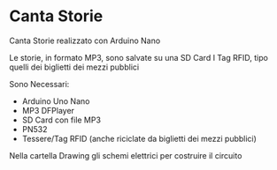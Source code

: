 # Canta Storie
Canta Storie realizzato con Arduino Nano

Le storie, in formato MP3, sono salvate su una SD Card
I Tag RFID, tipo quelli dei biglietti dei mezzi pubblici


Sono Necessari:
- Arduino Uno Nano
- MP3 DFPlayer
- SD Card con file MP3
- PN532
- Tessere/Tag RFID (anche riciclate da biglietti dei mezzi pubblici)

Nella cartella Drawing gli schemi elettrici per costruire il circuito
